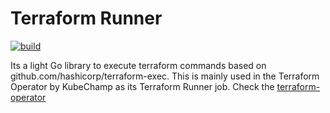 # Terraform Runner
[![build](https://github.com/kube-champ/terraform-runner/actions/workflows/build.yaml/badge.svg?branch=master)](https://github.com/kube-champ/terraform-runner/actions/workflows/build.yaml)

Its a light Go library to execute terraform commands based on github.com/hashicorp/terraform-exec. This is mainly used in the Terraform Operator by KubeChamp as its Terraform Runner job. Check the [terraform-operator](https://github.com/kube-champ/terraform-operator)

